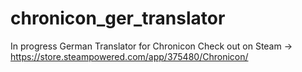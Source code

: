 # chronicon_ger_translator
In progress
German Translator for Chronicon 
Check out on Steam -> https://store.steampowered.com/app/375480/Chronicon/
